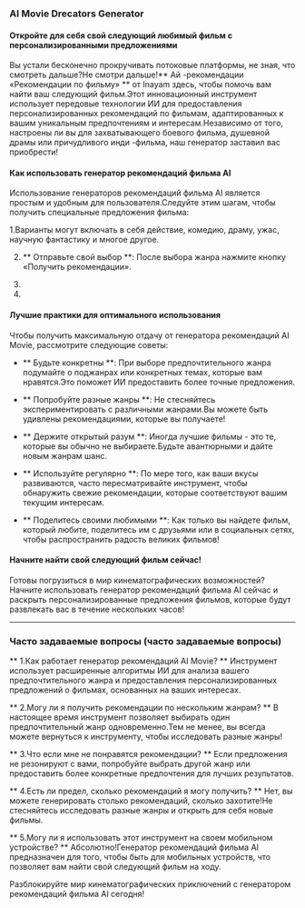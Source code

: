 ### AI Movie Drecators Generator

#### Откройте для себя свой следующий любимый фильм с персонализированными предложениями

Вы устали бесконечно прокручивать потоковые платформы, не зная, что смотреть дальше?Не смотри дальше!** Ай -рекомендации «Рекомендации по фильму» ** от Inayam здесь, чтобы помочь вам найти ваш следующий фильм.Этот инновационный инструмент использует передовые технологии ИИ для предоставления персонализированных рекомендаций по фильмам, адаптированных к вашим уникальным предпочтениям и интересам.Независимо от того, настроены ли вы для захватывающего боевого фильма, душевной драмы или причудливого инди -фильма, наш генератор заставил вас приобрести!

#### Как использовать генератор рекомендаций фильма AI

Использование генераторов рекомендаций фильма AI является простым и удобным для пользователя.Следуйте этим шагам, чтобы получить специальные предложения фильма:

1.Варианты могут включать в себя действие, комедию, драму, ужас, научную фантастику и многое другое.

2. ** Отправьте свой выбор **: После выбора жанра нажмите кнопку «Получить рекомендации».

3.

4.

#### Лучшие практики для оптимального использования

Чтобы получить максимальную отдачу от генератора рекомендаций AI Movie, рассмотрите следующие советы:

- ** Будьте конкретны **: При выборе предпочтительного жанра подумайте о поджанрах или конкретных темах, которые вам нравятся.Это поможет ИИ предоставить более точные предложения.

- ** Попробуйте разные жанры **: Не стесняйтесь экспериментировать с различными жанрами.Вы можете быть удивлены рекомендациями, которые вы получаете!

- ** Держите открытый разум **: Иногда лучшие фильмы - это те, которые вы обычно не выбираете.Будьте авантюрными и дайте новым жанрам шанс.

- ** Используйте регулярно **: По мере того, как ваши вкусы развиваются, часто пересматривайте инструмент, чтобы обнаружить свежие рекомендации, которые соответствуют вашим текущим интересам.

- ** Поделитесь своими любимыми **: Как только вы найдете фильм, который любите, поделитесь им с друзьями или в социальных сетях, чтобы распространить радость великих фильмов!

#### Начните найти свой следующий фильм сейчас!

Готовы погрузиться в мир кинематографических возможностей?Начните использовать генератор рекомендаций фильма AI сейчас и раскрыть персонализированные предложения фильмов, которые будут развлекать вас в течение нескольких часов!

---

### Часто задаваемые вопросы (часто задаваемые вопросы)

** 1.Как работает генератор рекомендаций AI Movie? **
Инструмент использует расширенные алгоритмы ИИ для анализа вашего предпочтительного жанра и предоставления персонализированных предложений о фильмах, основанных на ваших интересах.

** 2.Могу ли я получить рекомендации по нескольким жанрам? **
В настоящее время инструмент позволяет выбирать один предпочтительный жанр одновременно.Тем не менее, вы всегда можете вернуться к инструменту, чтобы исследовать разные жанры!

** 3.Что если мне не понравятся рекомендации? **
Если предложения не резонируют с вами, попробуйте выбрать другой жанр или предоставить более конкретные предпочтения для лучших результатов.

** 4.Есть ли предел, сколько рекомендаций я могу получить? **
Нет, вы можете генерировать столько рекомендаций, сколько захотите!Не стесняйтесь исследовать разные жанры и открыть для себя новые фильмы.

** 5.Могу ли я использовать этот инструмент на своем мобильном устройстве? **
Абсолютно!Генератор рекомендаций фильма AI предназначен для того, чтобы быть для мобильных устройств, что позволяет вам найти свой следующий фильм на ходу.

Разблокируйте мир кинематографических приключений с генератором рекомендаций фильма AI сегодня!